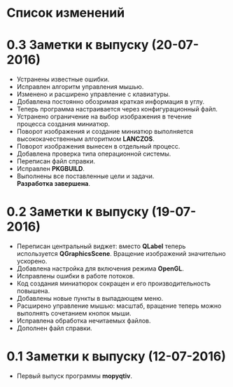 # Список изменений

0.3 Заметки к выпуску (20-07-2016)
=================================================================
* Устранены известные ошибки.
* Исправлен алгоритм управления мышью.
* Изменено и расширено управление с клавиатуры.
* Добавлена постоянно обозримая краткая информация в углу.
* Теперь программа настраивается через конфигурационный файл.
* Устранено ограничение на выбор изображения в течение  
  процесса создания миниатюр.
* Поворот изображения и создание миниатюр выполняется  
  высококачественным алгоритмом **LANCZOS**.
* Поворот изображения вынесен в отдельный процесс.
* Добавлена проверка типа операционной системы.
* Переписан файл справки.
* Исправлен **PKGBUILD**.
* Выполнены все поставленные цели и задачи.  
  **Разработка завершена**.

0.2 Заметки к выпуску (19-07-2016)
=================================================================
* Переписан центральный виджет: вместо **QLabel** теперь  
  используется **QGraphicsScene**.
  Вращение изображений значительно ускорено.
* Добавлена настройка для включения режима **OpenGL**.
* Исправлены ошибки в работе потоков.
* Код создания миниатюрок сокращен и его производительность  
  повышена.
* Добавлены новые пункты в выпадающем меню.
* Расширено управление мышью: масштаб, вращение теперь можно  
  выполнять сочетанием кнопок мыши.
* Исправлена обработка нечитаемых файлов.
* Дополнен файл справки.


0.1 Заметки к выпуску (12-07-2016)
=================================================================
* Первый выпуск программы **mopyqtiv**.
